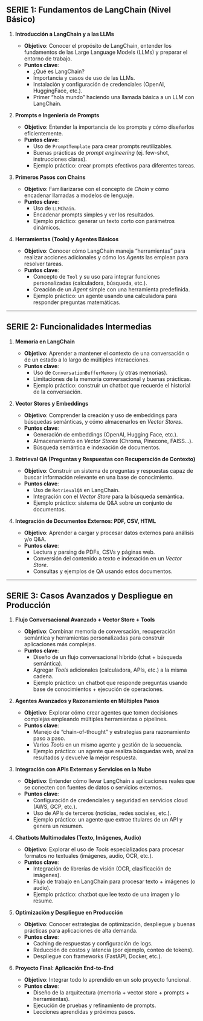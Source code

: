 ## **SERIE 1: Fundamentos de LangChain (Nivel Básico)**

1. **Introducción a LangChain y a las LLMs**
    
    - **Objetivo**: Conocer el propósito de LangChain, entender los fundamentos de las Large Language Models (LLMs) y preparar el entorno de trabajo.
    - **Puntos clave**:
        - ¿Qué es LangChain?
        - Importancia y casos de uso de las LLMs.
        - Instalación y configuración de credenciales (OpenAI, HuggingFace, etc.).
        - Primer “hola mundo” haciendo una llamada básica a un LLM con LangChain.

2. **Prompts e Ingeniería de Prompts**
    
    - **Objetivo**: Entender la importancia de los prompts y cómo diseñarlos eficientemente.
    - **Puntos clave**:
        - Uso de `PromptTemplate` para crear prompts reutilizables.
        - Buenas prácticas de _prompt engineering_ (ej. few-shot, instrucciones claras).
        - Ejemplo práctico: crear prompts efectivos para diferentes tareas.
3. **Primeros Pasos con Chains**
    
    - **Objetivo**: Familiarizarse con el concepto de _Chain_ y cómo encadenar llamadas a modelos de lenguaje.
    - **Puntos clave**:
        - Uso de `LLMChain`.
        - Encadenar prompts simples y ver los resultados.
        - Ejemplo práctico: generar un texto corto con parámetros dinámicos.

4. **Herramientas (Tools) y Agentes Básicos**
    
    - **Objetivo**: Conocer cómo LangChain maneja “herramientas” para realizar acciones adicionales y cómo los _Agents_ las emplean para resolver tareas.
    - **Puntos clave**:
        - Concepto de `Tool` y su uso para integrar funciones personalizadas (calculadora, búsqueda, etc.).
        - Creación de un _Agent_ simple con una herramienta predefinida.
        - Ejemplo práctico: un agente usando una calculadora para responder preguntas matemáticas.

---

## **SERIE 2: Funcionalidades Intermedias**

1. **Memoria en LangChain**
    
    - **Objetivo**: Aprender a mantener el contexto de una conversación o de un estado a lo largo de múltiples interacciones.
    - **Puntos clave**:
        - Uso de `ConversationBufferMemory` (y otras memorias).
        - Limitaciones de la memoria conversacional y buenas prácticas.
        - Ejemplo práctico: construir un chatbot que recuerde el historial de la conversación.
2. **Vector Stores y Embeddings**
    
    - **Objetivo**: Comprender la creación y uso de embeddings para búsquedas semánticas, y cómo almacenarlos en _Vector Stores_.
    - **Puntos clave**:
        - Generación de embeddings (OpenAI, Hugging Face, etc.).
        - Almacenamiento en _Vector Stores_ (Chroma, Pinecone, FAISS…).
        - Búsqueda semántica e indexación de documentos.
3. **Retrieval QA (Preguntas y Respuestas con Recuperación de Contexto)**
    
    - **Objetivo**: Construir un sistema de preguntas y respuestas capaz de buscar información relevante en una base de conocimiento.
    - **Puntos clave**:
        - Uso de `RetrievalQA` en LangChain.
        - Integración con el _Vector Store_ para la búsqueda semántica.
        - Ejemplo práctico: sistema de Q&A sobre un conjunto de documentos.
4. **Integración de Documentos Externos: PDF, CSV, HTML**
    
    - **Objetivo**: Aprender a cargar y procesar datos externos para análisis y/o Q&A.
    - **Puntos clave**:
        - Lectura y parsing de PDFs, CSVs y páginas web.
        - Conversión del contenido a texto e indexación en un _Vector Store_.
        - Consultas y ejemplos de QA usando estos documentos.

---

## **SERIE 3: Casos Avanzados y Despliegue en Producción**

1. **Flujo Conversacional Avanzado + Vector Store + Tools**
    
    - **Objetivo**: Combinar memoria de conversación, recuperación semántica y herramientas personalizadas para construir aplicaciones más complejas.
    - **Puntos clave**:
        - Diseño de un flujo conversacional híbrido (chat + búsqueda semántica).
        - Agregar _Tools_ adicionales (calculadora, APIs, etc.) a la misma cadena.
        - Ejemplo práctico: un chatbot que responde preguntas usando base de conocimientos + ejecución de operaciones.
2. **Agentes Avanzados y Razonamiento en Múltiples Pasos**
    
    - **Objetivo**: Explorar cómo crear agentes que tomen decisiones complejas empleando múltiples herramientas o pipelines.
    - **Puntos clave**:
        - Manejo de “chain-of-thought” y estrategias para razonamiento paso a paso.
        - Varios _Tools_ en un mismo agente y gestión de la secuencia.
        - Ejemplo práctico: un agente que realiza búsquedas web, analiza resultados y devuelve la mejor respuesta.
3. **Integración con APIs Externas y Servicios en la Nube**
    
    - **Objetivo**: Entender cómo llevar LangChain a aplicaciones reales que se conecten con fuentes de datos o servicios externos.
    - **Puntos clave**:
        - Configuración de credenciales y seguridad en servicios cloud (AWS, GCP, etc.).
        - Uso de APIs de terceros (noticias, redes sociales, etc.).
        - Ejemplo práctico: un agente que extrae titulares de un API y genera un resumen.
4. **Chatbots Multimodales (Texto, Imágenes, Audio)**
    
    - **Objetivo**: Explorar el uso de _Tools_ especializados para procesar formatos no textuales (imágenes, audio, OCR, etc.).
    - **Puntos clave**:
        - Integración de librerías de visión (OCR, clasificación de imágenes).
        - Flujo de trabajo en LangChain para procesar texto + imágenes (o audio).
        - Ejemplo práctico: chatbot que lee texto de una imagen y lo resume.
5. **Optimización y Despliegue en Producción**
    
    - **Objetivo**: Conocer estrategias de optimización, despliegue y buenas prácticas para aplicaciones de alta demanda.
    - **Puntos clave**:
        - Caching de respuestas y configuración de logs.
        - Reducción de costos y latencia (por ejemplo, conteo de tokens).
        - Despliegue con frameworks (FastAPI, Docker, etc.).
6. **Proyecto Final: Aplicación End-to-End**
    
    - **Objetivo**: Integrar todo lo aprendido en un solo proyecto funcional.
    - **Puntos clave**:
        - Diseño de la arquitectura (memoria + vector store + prompts + herramientas).
        - Ejecución de pruebas y refinamiento de prompts.
        - Lecciones aprendidas y próximos pasos.
